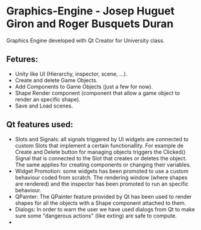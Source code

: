 # Graphics-Engine - Josep Huguet Giron and Roger Busquets Duran
Graphics Engine developed with Qt Creator for University class.
## Fetures:
* Unity like UI (Hierarchy, inspector, scene, ...).
* Create and delete Game Objects.
* Add Components to Game Objects (just a few for now).
* Shape Render component (component that allow a game object to render an specific shape).
* Save and Load scenes.



## Qt features used:
* Slots and Signals: all signals triggered by UI widgets are connected to custom Slots that implement a certain functionallity. For example 
de Create and Delete button for managing objects triggers the Clicked() Signal that is connected to the Slot that creates or deletes the object.
The same applies for creating components or changing their variables. 
* Widget Promotion: some widgets has been promoted to use a custom behaviour coded from scratch. The rendering window (where shapes are rendered)
and the inspector has been promoted to run an specific behaviour. 
* QPainter: The QPainter feature provided by Qt has been used to render shapes for all the objects with a Shape component attached to them.
* Dialogs: In order to warn the user we have used dialogs from Qt to make sure some "dangerous actions" (like exting) are safe to compute. 
*


